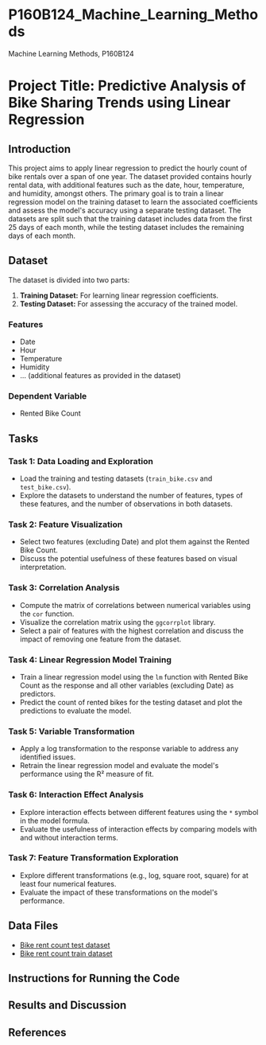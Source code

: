 # P160B124_Machine_Learning_Methods
Machine Learning Methods, P160B124
# Project Title: Predictive Analysis of Bike Sharing Trends using Linear Regression

## Introduction
This project aims to apply linear regression to predict the hourly count of bike rentals over a span of one year. The dataset provided contains hourly rental data, with additional features such as the date, hour, temperature, and humidity, amongst others. The primary goal is to train a linear regression model on the training dataset to learn the associated coefficients and assess the model's accuracy using a separate testing dataset. The datasets are split such that the training dataset includes data from the first 25 days of each month, while the testing dataset includes the remaining days of each month.

## Dataset
The dataset is divided into two parts:
1. **Training Dataset:** For learning linear regression coefficients.
2. **Testing Dataset:** For assessing the accuracy of the trained model.

### Features
- Date
- Hour
- Temperature
- Humidity
- ... (additional features as provided in the dataset)

### Dependent Variable
- Rented Bike Count

## Tasks

### Task 1: Data Loading and Exploration
- Load the training and testing datasets (`train_bike.csv` and `test_bike.csv`).
- Explore the datasets to understand the number of features, types of these features, and the number of observations in both datasets.

### Task 2: Feature Visualization
- Select two features (excluding Date) and plot them against the Rented Bike Count.
- Discuss the potential usefulness of these features based on visual interpretation.

### Task 3: Correlation Analysis
- Compute the matrix of correlations between numerical variables using the `cor` function.
- Visualize the correlation matrix using the `ggcorrplot` library.
- Select a pair of features with the highest correlation and discuss the impact of removing one feature from the dataset.

### Task 4: Linear Regression Model Training
- Train a linear regression model using the `lm` function with Rented Bike Count as the response and all other variables (excluding Date) as predictors.
- Predict the count of rented bikes for the testing dataset and plot the predictions to evaluate the model.

### Task 5: Variable Transformation
- Apply a log transformation to the response variable to address any identified issues.
- Retrain the linear regression model and evaluate the model's performance using the R² measure of fit.

### Task 6: Interaction Effect Analysis
- Explore interaction effects between different features using the `*` symbol in the model formula.
- Evaluate the usefulness of interaction effects by comparing models with and without interaction terms.

### Task 7: Feature Transformation Exploration
- Explore different transformations (e.g., log, square root, square) for at least four numerical features.
- Evaluate the impact of these transformations on the model's performance.

## Data Files
- [Bike rent count test dataset](link_to_test_dataset)
- [Bike rent count train dataset](link_to_train_dataset)

## Instructions for Running the Code


## Results and Discussion


## References

